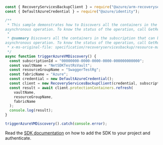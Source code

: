 ```javascript
const { RecoveryServicesBackupClient } = require("@azure/arm-recoveryservicesbackup");
const { DefaultAzureCredential } = require("@azure/identity");

/**
 * This sample demonstrates how to Discovers all the containers in the subscription that can be backed up to Recovery Services Vault. This is an
asynchronous operation. To know the status of the operation, call GetRefreshOperationResult API.
 *
 * @summary Discovers all the containers in the subscription that can be backed up to Recovery Services Vault. This is an
asynchronous operation. To know the status of the operation, call GetRefreshOperationResult API.
 * x-ms-original-file: specification/recoveryservicesbackup/resource-manager/Microsoft.RecoveryServices/stable/2022-03-01/examples/Common/RefreshContainers.json
 */
async function triggerAzureVMDiscovery() {
  const subscriptionId = "00000000-0000-0000-0000-000000000000";
  const vaultName = "NetSDKTestRsVault";
  const resourceGroupName = "SwaggerTestRg";
  const fabricName = "Azure";
  const credential = new DefaultAzureCredential();
  const client = new RecoveryServicesBackupClient(credential, subscriptionId);
  const result = await client.protectionContainers.refresh(
    vaultName,
    resourceGroupName,
    fabricName
  );
  console.log(result);
}

triggerAzureVMDiscovery().catch(console.error);
```

Read the [SDK documentation](https://github.com/Azure/azure-sdk-for-js/blob/%40azure%2Farm-recoveryservicesbackup_9.0.0/sdk/recoveryservicesbackup/arm-recoveryservicesbackup/README.md) on how to add the SDK to your project and authenticate.
